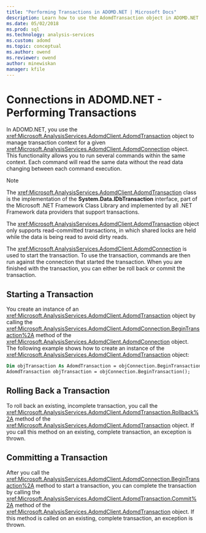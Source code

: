 ```yaml
---
title: "Performing Transactions in ADOMD.NET | Microsoft Docs"
description: Learn how to use the AdomdTransaction object in ADOMD.NET to manage transaction context for a given AdomdConnection object.
ms.date: 05/02/2018
ms.prod: sql
ms.technology: analysis-services
ms.custom: adomd
ms.topic: conceptual
ms.author: owend
ms.reviewer: owend
author: minewiskan
manager: kfile
---
```

# Connections in ADOMD.NET - Performing Transactions
  In ADOMD.NET, you use the <xref:Microsoft.AnalysisServices.AdomdClient.AdomdTransaction> object to manage transaction context for a given <xref:Microsoft.AnalysisServices.AdomdClient.AdomdConnection> object. This functionality allows you to run several commands within the same context. Each command will read the same data without the read data changing between each command execution.  
  
> [!NOTE]  
>  The <xref:Microsoft.AnalysisServices.AdomdClient.AdomdTransaction> class is the implementation of the **System.Data.IDbTransaction** interface, part of the Microsoft .NET Framework Class Library and implemented by all .NET Framework data providers that support transactions.  
  
 The <xref:Microsoft.AnalysisServices.AdomdClient.AdomdTransaction> object only supports read-committed transactions, in which shared locks are held while the data is being read to avoid dirty reads.  
  
 The <xref:Microsoft.AnalysisServices.AdomdClient.AdomdConnection> is used to start the transaction. To use the transaction, commands are then run against the connection that started the transaction. When you are finished with the transaction, you can either be roll back or commit the transaction.  
  
## Starting a Transaction  
 You create an instance of an <xref:Microsoft.AnalysisServices.AdomdClient.AdomdTransaction> object by calling the <xref:Microsoft.AnalysisServices.AdomdClient.AdomdConnection.BeginTransaction%2A> method of the <xref:Microsoft.AnalysisServices.AdomdClient.AdomdConnection> object. The following example shows how to create an instance of the <xref:Microsoft.AnalysisServices.AdomdClient.AdomdTransaction> object:  
  
```vb  
Dim objTransaction As AdomdTransaction = objConnection.BeginTransaction()  
AdomdTransaction objTransaction = objConnection.BeginTransaction();  
```  
  
## Rolling Back a Transaction  
 To roll back an existing, incomplete transaction, you call the <xref:Microsoft.AnalysisServices.AdomdClient.AdomdTransaction.Rollback%2A> method of the <xref:Microsoft.AnalysisServices.AdomdClient.AdomdTransaction> object. If you call this method on an existing, complete transaction, an exception is thrown.  
  
## Committing a Transaction  
 After you call the <xref:Microsoft.AnalysisServices.AdomdClient.AdomdConnection.BeginTransaction%2A> method to start a transaction, you can complete the transaction by calling the <xref:Microsoft.AnalysisServices.AdomdClient.AdomdTransaction.Commit%2A> method of the <xref:Microsoft.AnalysisServices.AdomdClient.AdomdTransaction> object. If this method is called on an existing, complete transaction, an exception is thrown.  
 
  
  
